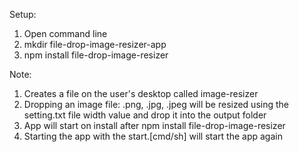Setup:

1. Open command line
2. mkdir file-drop-image-resizer-app
3. npm install file-drop-image-resizer

Note:
1. Creates a file on the user's desktop called image-resizer
2. Dropping an image file: .png, .jpg, .jpeg will be resized using the setting.txt file width value and drop it into the output folder
3. App will start on install after npm install file-drop-image-resizer
4. Starting the app with the start.[cmd/sh] will start the app again